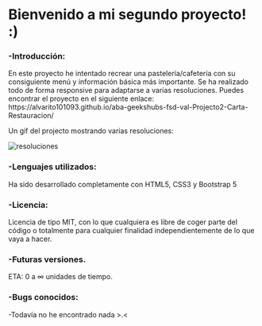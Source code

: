 <h1> Bienvenido a mi segundo proyecto! :) </h1>

<h3>-Introducción:</h3>
En este proyecto he intentado recrear una pastelería/cafetería con su consiguiente menú y información básica más importante.
Se ha realizado todo de forma responsive para adaptarse a varias resoluciones.
Puedes encontrar el proyecto en el siguiente enlace: 
https://alvarito101093.github.io/aba-geekshubs-fsd-val-Projecto2-Carta-Restauracion/

Un gif del projecto mostrando varias resoluciones:


![resoluciones](https://user-images.githubusercontent.com/122753448/215599670-760c56d4-ea1e-4c9a-9307-77af711db01f.gif)


<h3>-Lenguajes utilizados:</h3>
Ha sido desarrollado completamente con HTML5, CSS3 y Bootstrap 5

<h3>-Licencia:</h3>
Licencia de tipo MIT, con lo que cualquiera es libre de coger parte del código o totalmente para cualquier finalidad independientemente de lo que vaya a hacer.

<h3>-Futuras versiones.</h3>
ETA: 0 a ∞ unidades de tiempo.

<h3>-Bugs conocidos:</h3>
-Todavía no he encontrado nada >.<

